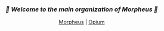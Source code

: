 <div align="center">
   <h3>
     <em>
   🔮  Welcome to the main organization of Morpheus 🔮
     </em>
    </h3>

  [Morpheus] | [Opium]
</div>

[Morpheus]: https://github.com/morpheus-language/morpheus
[Opium]: https://github.com/morpheus-language/morpheus